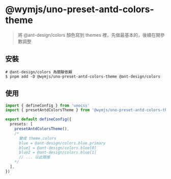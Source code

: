 @wymjs/uno-preset-antd-colors-theme
===

> 將 @ant-design/colors 顏色寫到 themes 裡，先做最基本的，後續在開參數調整

## 安裝

```shell
# @ant-design/colors 為關聯依賴
$ pnpm add -D @wymjs/uno-preset-antd-colors-theme @ant-design/colors
```

## 使用

```typescript
import { defineConfig } from 'unocss'
import { presetAntdColorsTheme } from '@wymjs/uno-preset-antd-colors-theme'

export default defineConfig({
  presets: [
    presetAntdColorsTheme(),
    /*
      變成 theme.colors
      blue = @ant-design/colors.blue.primary
      blue1 = @ant-design/colors.blue[0]
      blue2 = @ant-design/colors.blue[1]
      // ... 以此類推
    */
  ],
})
```

